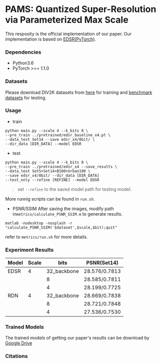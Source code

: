 # PAMS: Quantized Super-Resolution via Parameterized Max Scale

This resposity is the official implementation of our paper. Our implementation is based on [EDSR(PyTorch)](https://github.com/thstkdgus35/EDSR-PyTorch).

### Dependencies
* Python3.6
* PyTorch >== 1.1.0

### Datasets
Please download DIV2K datasets from [here](https://cv.snu.ac.kr/research/EDSR/DIV2K.tar) for training and [benchmark datasets](https://cv.snu.ac.kr/research/EDSR/benchmark.tar) for testing.

### Usage

* train

```
python main.py --scale 4 --k_bits 8 \
--pre_train ../pretrained/edsr_baseline_x4.pt \
--data_test Set14 --save edsr_x4/8bit/ \
--dir_data [DIR_DATA] --model EDSR               
```

* test

```
python main.py --scale 4 --k_bits 8 \ 
--pre_train ../pretrained/edsr_x4 --save_results \
--data_test Set5+Set14+B100+Urban100 \
--save edsr_x4/8bit/ --dir_data [DIR_DATA]  
--test_only --refine [REFINE] --model EDSR 
```

> set `--refine` to the saved model path for testing model.

More runnig scripts can be found in `run.sh`. 

* PSNR/SSIM
After saving the images, modify path in`metrics/calculate_PSNR_SSIM.m` to generate results.

```
matlab -nodesktop -nosplash -r "calculate_PSNR_SSIM('$dataset',$scale,$bit);quit"
```

refer to `metrics/run.sh` for more details.


### Experiment Results

| Model | Scale | bits        | PSNR(Set14)   |
| ----- | ----- | ----------- | ------------- |
| EDSR  | 4     | 32_backbone | 28.576/0.7813 |
|       |       | 8           | 28.585/0.7811 |
|       |       | 4           | 28.199/0.7725 |
| RDN   | 4     | 32_backbone | 28.669/0.7838 |
|       |       | 8           | 28.721/0.7848 |
|       |       | 4           | 27.536/0.7530 |

### Trained Models
The trained models of getting our paper's results can be download by [Google Drive](https://drive.google.com/open?id=14p3ZBs8VQdHkMWBa5kv_qN7b0w2qJq6c)

### Citations






